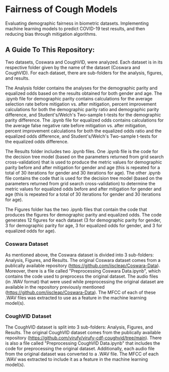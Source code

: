 # Fairness of Cough Models
Evaluating demographic fairness in biometric datasets. Implementing machine learning models to predict COVID-19 test results, and then reducing bias through mitigation algorithms.

## A Guide To This Repository:
Two datasets, Coswara and CoughVID, were analyzed. Each dataset is in its respective folder given by the name of the dataset (Coswara and CoughVID). For each dataset, there are sub-folders for the analysis, figures, and results.

The Analysis folder contains the analyses for the demographic parity and equalized odds based on the results obtained for both gender and age. The .ipynb file for demographic parity contains calculations for the average selection rate before mitigation vs. after mitigation, percent improvement calculations for both the demographic parity ratio and demographic parity difference, and Student's/Welch's Two-sample t-tests for the demographic parity difference. The .ipynb file for equalized odds contains calculations for the average false negative rate before mitigation vs. after mitigation, percent improvement calculations for both the equalized odds ratio and the equalized odds difference, and Student's/Welch's Two-sample t-tests for the equalized odds difference.

The Results folder includes two .ipynb files. One .ipynb file is the code for the decision tree model (based on the parameters returned from grid search cross-validation) that is used to produce the metric values for demographic parity before and after mitigation for gender and age (this is repeated for a total of 30 iterations for gender and 30 iterations for age). The other .ipynb file contains the code that is used for the decision tree model (based on the parameters returned from grid search cross-validation) to determine the metric values for equalized odds before and after mitigation for gender and age (this is repeated for a total of 30 iterations for gender and 30 iterations for age).

The Figures folder has the two .ipynb files that contain the code that produces the figures for demographic parity and equalized odds. The code generates 12 figures for each dataset (3 for demographic parity for gender, 3 for demographic parity for age, 3 for equalized odds for gender, and 3 for equalized odds for age).


### Coswara Dataset
As mentioned above, the Coswara dataset is divided into 3 sub-folders: Analysis, Figures, and Results. The original Coswara dataset comes from a publically available repository (https://github.com/iiscleap/Coswara-Data). Moreover, there is a file called "Preprocessing Coswara Data.ipynb", which contains the code used to preprocess the original dataset. The audio files (in .WAV format) that were used while preprocessing the original dataset are available in the repository previously mentioned (https://github.com/iiscleap/Coswara-Data). The MFCC of each of these .WAV files was extracted to use as a feature in the machine learning model(s).


### CoughVID Dataset
The CoughVID dataset is split into 3 sub-folders: Analysis, Figures, and Results. The original CoughVID dataset comes from the publically available repository (https://github.com/virufy/virufy-cdf-coughvid/tree/main). There is also a file called "Preprocessing CoughVID Data.ipynb" that includes the code for preprocessing the original dataset. Additionally, each audio file from the original dataset was converted to a .WAV file. The MFCC of each .WAV was extracted to include it as a feature in the machine learning model(s).
